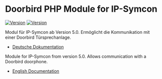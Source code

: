 Doorbird PHP Module for IP-Symcon
===
[![Version](https://img.shields.io/badge/Symcon-PHPModul-red.svg)](https://www.symcon.de/service/dokumentation/entwicklerbereich/sdk-tools/sdk-php/)
[![Version](https://img.shields.io/badge/Symcon%20Version-5.0%20%3E-green.svg)](https://www.symcon.de/forum/threads/38222-IP-Symcon-5-0-verf%C3%BCgbar)

Modul für IP-Symcon ab Version 5.0. Ermöglicht die Kommunikation mit einer Doorbird Türsprechanlage.

 - [Deutsche Dokumentation](docs/de/README.md "Deutsche Dokumentation")
 
Module for IP-Symcon from version 5.0. Allows communication with a Doorbird doorphone.

 - [English Documentation](docs/en/README.md "English documentation") 




